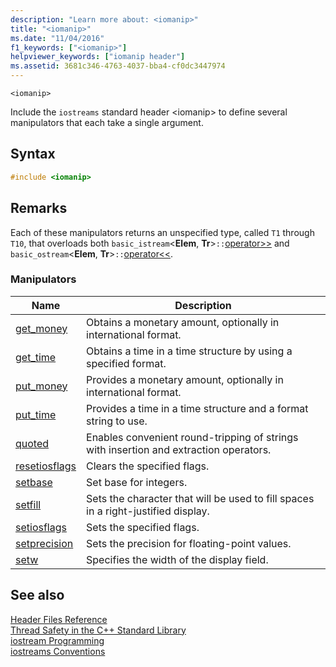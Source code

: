 ```yaml
---
description: "Learn more about: <iomanip>"
title: "<iomanip>"
ms.date: "11/04/2016"
f1_keywords: ["<iomanip>"]
helpviewer_keywords: ["iomanip header"]
ms.assetid: 3681c346-4763-4037-bba4-cf0dc3447974
---
```

`<iomanip>`

Include the `iostreams` standard header \<iomanip> to define several manipulators that each take a single argument.

## Syntax

```cpp
#include <iomanip>
```

## Remarks

Each of these manipulators returns an unspecified type, called `T1` through `T10`, that overloads both `basic_istream`\<**Elem**, **Tr**>`::`[operator>>](../standard-library/istream-operators.md#op_gt_gt) and `basic_ostream`\<**Elem**, **Tr**>`::`[operator<<](../standard-library/ostream-operators.md#op_lt_lt).

### Manipulators

|Name|Description|
|-|-|
|[get_money](../standard-library/iomanip-functions.md#iomanip_get_money)|Obtains a monetary amount, optionally in international format.|
|[get_time](../standard-library/iomanip-functions.md#iomanip_get_time)|Obtains a time in a time structure by using a specified format.|
|[put_money](../standard-library/iomanip-functions.md#iomanip_put_money)|Provides a monetary amount, optionally in international format.|
|[put_time](../standard-library/iomanip-functions.md#iomanip_put_time)|Provides a time in a time structure and a format string to use.|
|[quoted](../standard-library/iomanip-functions.md#quoted)|Enables convenient round-tripping of strings with insertion and extraction operators.|
|[resetiosflags](../standard-library/iomanip-functions.md#resetiosflags)|Clears the specified flags.|
|[setbase](../standard-library/iomanip-functions.md#setbase)|Set base for integers.|
|[setfill](../standard-library/iomanip-functions.md#setfill)|Sets the character that will be used to fill spaces in a right-justified display.|
|[setiosflags](../standard-library/iomanip-functions.md#setiosflags)|Sets the specified flags.|
|[setprecision](../standard-library/iomanip-functions.md#setprecision)|Sets the precision for floating-point values.|
|[setw](../standard-library/iomanip-functions.md#setw)|Specifies the width of the display field.|

## See also

[Header Files Reference](../standard-library/cpp-standard-library-header-files.md)\
[Thread Safety in the C++ Standard Library](../standard-library/thread-safety-in-the-cpp-standard-library.md)\
[iostream Programming](../standard-library/iostream-programming.md)\
[iostreams Conventions](../standard-library/iostreams-conventions.md)
